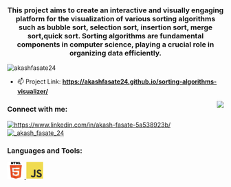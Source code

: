 <h3 align="center">This project aims to create an interactive and visually engaging platform for the visualization of various sorting algorithms such as bubble sort, selection sort, insertion sort, merge sort,quick sort. Sorting algorithms are fundamental components in computer science, playing a crucial role in organizing data efficiently.</h3>

<p align="left"> <img src="https://komarev.com/ghpvc/?username=akashfasate24&label=Profile%20views&color=0e75b6&style=flat" alt="akashfasate24" /> </p>

- 📫 Project Link: **https://akashfasate24.github.io/sorting-algorithms-visualizer/**
<img align="right" src="https://jasperyeo.github.io/sorting-visualizer/assets/images/large-image-preview.png" >



<h3 align="left">Connect with me:</h3>
<p align="left">
<a href="https://linkedin.com/in/https://www.linkedin.com/in/akash-fasate-5a538923b/" target="blank"><img align="center" src="https://raw.githubusercontent.com/rahuldkjain/github-profile-readme-generator/master/src/images/icons/Social/linked-in-alt.svg" alt="https://www.linkedin.com/in/akash-fasate-5a538923b/" height="30" width="40" /></a>
<a href="https://instagram.com/_akash_fasate_24" target="blank"><img align="center" src="https://raw.githubusercontent.com/rahuldkjain/github-profile-readme-generator/master/src/images/icons/Social/instagram.svg" alt="_akash_fasate_24" height="30" width="40" /></a>
</p>

<h3 align="left">Languages and Tools:</h3>
<p align="left"> <a href="https://www.w3.org/html/" target="_blank" rel="noreferrer"> <img src="https://raw.githubusercontent.com/devicons/devicon/master/icons/html5/html5-original-wordmark.svg" alt="html5" width="40" height="40"/> </a> <a href="https://developer.mozilla.org/en-US/docs/Web/JavaScript" target="_blank" rel="noreferrer"> <img src="https://raw.githubusercontent.com/devicons/devicon/master/icons/javascript/javascript-original.svg" alt="javascript" width="40" height="40"/> </a> </p>

